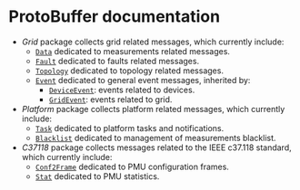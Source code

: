 # ProtoBuffer documentation

- _Grid_ package collects grid related messages, which currently include:
  - [`Data`](./grid/v1/data.proto.md) dedicated to measurements related messages.
  - [`Fault`](./grid/v1/fault.proto.md) dedicated to faults related messages.
  - [`Topology`](./grid/v1/topology.proto.md) dedicated to topology related messages.
  - [`Event`](./grid/v1/event.proto.md) dedicated to general event messages,
    inherited by:
    - [`DeviceEvent`](./grid/v1/device_event.proto.md): events related to devices.
    - [`GridEvent`](./grid/v1/grid_event.proto.md): events related to grid.
- _Platform_ package collects platform related messages, which currently include:
  - [`Task`](./platform/v1/task.proto.md) dedicated to platform tasks and notifications.
  - [`Blacklist`](./platform/v1/blacklist.proto.md) dedicated to management of
    measurements blacklist.
- _C37118_ package collects messages related to the IEEE c37.118 standard,
  which currently include:
  - [`Conf2Frame`](./c37118/v1/conf.proto.md) dedicated to PMU configuration frames.
  - [`Stat`](./c37118/v1/stat.proto.md) dedicated to PMU statistics.
